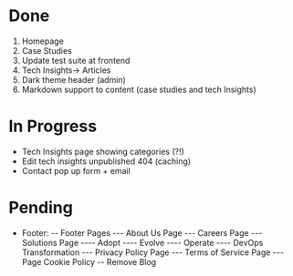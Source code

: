 # Done
1. Homepage
2. Case Studies
3. Update test suite at frontend
4. Tech Insights-> Articles
5. Dark theme header (admin)
6. Markdown support to content (case studies and tech Insights)

# In Progress
- Tech Insights page showing categories (?!)
- Edit tech insights unpublished 404 (caching)
- Contact pop up form + email

# Pending
- Footer:
-- Footer Pages
--- About Us Page
--- Careers Page
--- Solutions Page
---- Adopt
---- Evolve
---- Operate
---- DevOps Transformation
--- Privacy Policy Page
--- Terms of Service Page
--- Page Cookie Policy
-- Remove Blog
